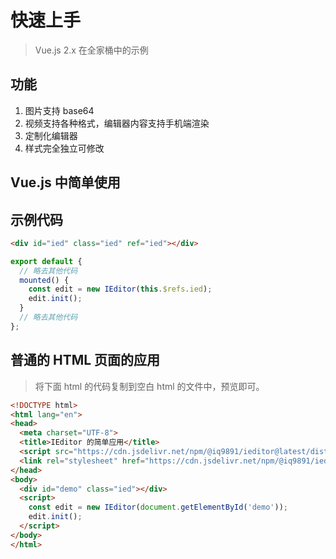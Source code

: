 # 快速上手
> Vue.js 2.x 在全家桶中的示例

## 功能

1. 图片支持 base64
2. 视频支持各种格式，编辑器内容支持手机端渲染
3. 定制化编辑器
4. 样式完全独立可修改

## Vue.js 中简单使用

<div id="ied" class="ied" ref="ied"></div>

<script>
import IEditor from '../src/core/ieditor';

export default {
  mounted() {
    const edit = new IEditor({
      el: this.$refs.ied,
      image: {
                            type: 'ajax', // 上传图片显示的类型, base64, ajax
                            ajaxurl: 'http://gateway.inner.evente.cn:8000/public/upload', // ajax 类型的上传地址
                            multiple: true, // 允许多选
                        },
      menus: [
        'forecolor', // 字体颜色
        'fontfamily', // 字体
        'fontsize', // 字号
        'lineheight', // 行高
        'bold', // 加粗
        'justifycenter', // 居中对齐
        'justifyfull', // 两端对齐
        'justifyleft', // 左对齐
        'justifyright', // 右对齐
        'insertorderedlist', // 有序列表
        'insertunorderedlist', // 无序列表
        'image', // 图片
    ],
    });
    edit.init();
  }
};
</script>

## 示例代码

```html
<div id="ied" class="ied" ref="ied"></div>
```

```js
export default {
  // 略去其他代码
  mounted() {
    const edit = new IEditor(this.$refs.ied);
    edit.init();
  }
  // 略去其他代码
};
```

## 普通的 HTML 页面的应用
> 将下面 html 的代码复制到空白 html 的文件中，预览即可。

``` html
<!DOCTYPE html>
<html lang="en">
<head>
  <meta charset="UTF-8">
  <title>IEditor 的简单应用</title>
  <script src="https://cdn.jsdelivr.net/npm/@iq9891/ieditor@latest/dist/ieditor.min.js"></script>
  <link rel="stylesheet" href="https://cdn.jsdelivr.net/npm/@iq9891/ieditor@latest/dist/ieditor.min.css">
</head>
<body>
  <div id="demo" class="ied"></div>
  <script>
    const edit = new IEditor(document.getElementById('demo'));
    edit.init();
  </script>
</body>
</html>
```

<style lang="scss">
// IEditor 样式
@import './style/ieditor.scss';
</style>
